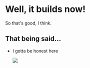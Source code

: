 # Well, it builds now!
So that's good, I think.


## That being said...
- I gotta be honest here

  ![](https://i.imgur.com/c87fSJe.png)